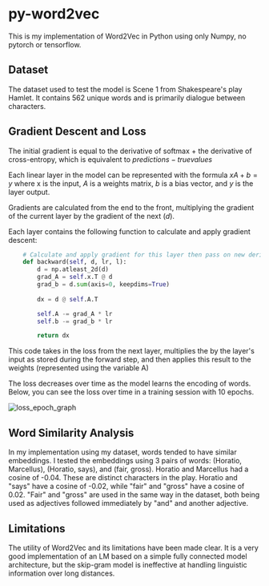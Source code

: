 # py-word2vec

This is my implementation of Word2Vec in Python using only Numpy, no pytorch or tensorflow.

## Dataset

The dataset used to test the model is Scene 1 from Shakespeare's play Hamlet. It contains 562 unique words and is primarily dialogue between characters. 

## Gradient Descent and Loss

The initial gradient is equal to the derivative of softmax + the derivative of cross-entropy, which is equivalent to $predictions - true values$

Each linear layer in the model can be represented with the formula $xA + b = y$ where x is the input, $A$ is a weights matrix, $b$ is a bias vector, and $y$ is the layer output.

Gradients are calculated from the end to the front, multiplying the gradient of the current layer by the gradient of the next ($d$).

Each layer contains the following function to calculate and apply gradient descent:
```python
    # Calculate and apply gradient for this layer then pass on new derivative to next layer 
    def backward(self, d, lr, l):
        d = np.atleast_2d(d)
        grad_A = self.x.T @ d
        grad_b = d.sum(axis=0, keepdims=True)
        
        dx = d @ self.A.T

        self.A -= grad_A * lr
        self.b -= grad_b * lr

        return dx
```
This code takes in the loss from the next layer, multiplies the by the layer's input as stored during the forward step, and then applies this result to the weights (represented using the variable A)

The loss decreases over time as the model learns the encoding of words. Below, you can see the loss over time in a training session with 10 epochs.

![loss_epoch_graph](https://github.com/user-attachments/assets/a1c0e50c-3492-4bf1-8e78-7880264e2e7f)

## Word Similarity Analysis

In my implementation using my dataset, words tended to have similar embeddings. I tested the embeddings using 3 pairs of words: (Horatio, Marcellus), (Horatio, says), and (fair, gross). Horatio and Marcellus had a cosine of -0.04. These are distinct characters in the play. Horatio and "says" have a cosine of -0.02, while "fair" and "gross" have a cosine of 0.02. "Fair" and "gross" are used in the same way in the dataset, both being used as adjectives followed immediately by "and" and another adjective.  

## Limitations

The utility of Word2Vec and its limitations have been made clear. It is a very good implementation of an LM based on a simple fully connected model architecture, but the skip-gram model is ineffective at handling linguistic information over long distances. 
